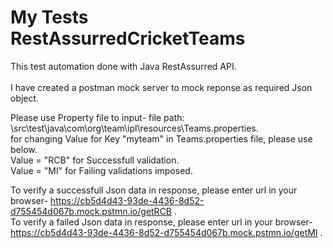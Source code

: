 # My Tests RestAssurredCricketTeams
This test automation done with Java RestAssurred API. <br/> <br/>
I have created a postman mock server to mock reponse as required Json object. <br/>

Please use Property file to input- file path: \src\test\java\com\org\team\ipl\resources\Teams.properties.  <br/>
for changing Value for Key "myteam" in Teams.properties file, please use below. <br/>
Value = "RCB"   for Successfull validation.  <br/>
Value = "MI"    for Failing validations imposed.  <br/>


To verify a successfull Json data in response, please enter url in your browser- https://cb5d4d43-93de-4436-8d52-d755454d067b.mock.pstmn.io/getRCB . <br/>
To verify a failed Json data in response, please enter url in your browser- https://cb5d4d43-93de-4436-8d52-d755454d067b.mock.pstmn.io/getMI . <br/>
